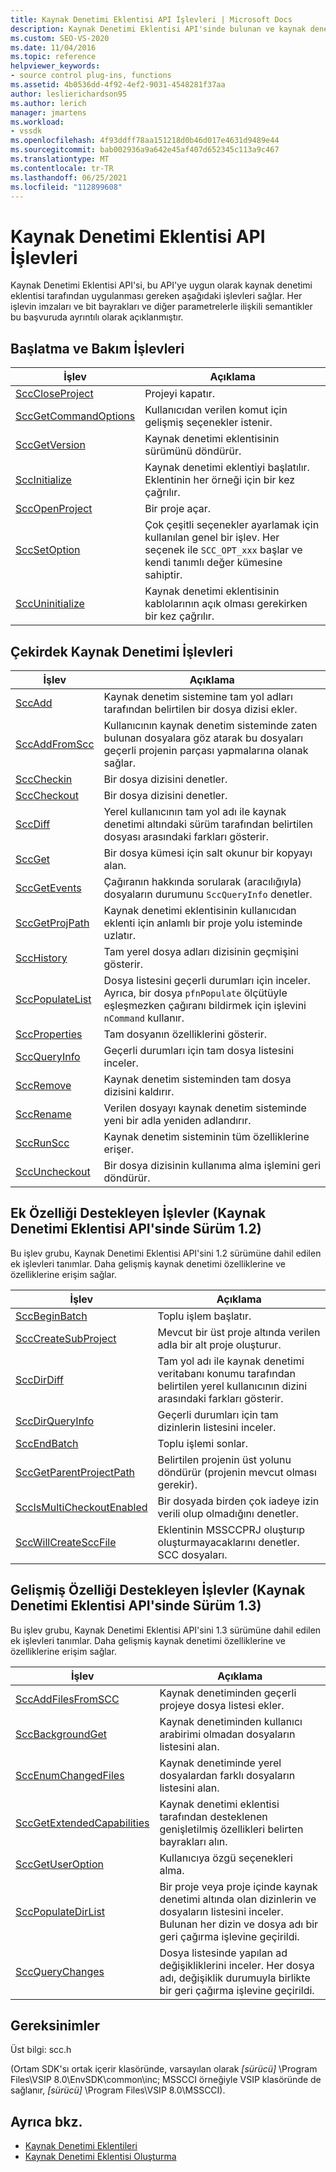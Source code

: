 ```yaml
---
title: Kaynak Denetimi Eklentisi API İşlevleri | Microsoft Docs
description: Kaynak Denetimi Eklentisi API'sinde bulunan ve kaynak denetimi eklentisi tarafından uygulanması gereken işlevler hakkında bilgi edinin.
ms.custom: SEO-VS-2020
ms.date: 11/04/2016
ms.topic: reference
helpviewer_keywords:
- source control plug-ins, functions
ms.assetid: 4b0536dd-4f92-4ef2-9031-4548281f37aa
author: leslierichardson95
ms.author: lerich
manager: jmartens
ms.workload:
- vssdk
ms.openlocfilehash: 4f93ddff78aa151218d0b46d017e4631d9489e44
ms.sourcegitcommit: bab002936a9a642e45af407d652345c113a9c467
ms.translationtype: MT
ms.contentlocale: tr-TR
ms.lasthandoff: 06/25/2021
ms.locfileid: "112899608"
---
```

# <a name="source-control-plug-in-api-functions"></a>Kaynak Denetimi Eklentisi API İşlevleri
Kaynak Denetimi Eklentisi API'si, bu API'ye uygun olarak kaynak denetimi eklentisi tarafından uygulanması gereken aşağıdaki işlevleri sağlar. Her işlevin imzaları ve bit bayrakları ve diğer parametrelerle ilişkili semantikler bu başvuruda ayrıntılı olarak açıklanmıştır.

## <a name="initialization-and-housekeeping-functions"></a>Başlatma ve Bakım İşlevleri

|İşlev|Açıklama|
|--------------|-----------------|
|[SccCloseProject](../extensibility/scccloseproject-function.md)|Projeyi kapatır.|
|[SccGetCommandOptions](../extensibility/sccgetcommandoptions-function.md)|Kullanıcıdan verilen komut için gelişmiş seçenekler istenir.|
|[SccGetVersion](../extensibility/sccgetversion-function.md)|Kaynak denetimi eklentisinin sürümünü döndürür.|
|[SccInitialize](../extensibility/sccinitialize-function.md)|Kaynak denetimi eklentiyi başlatılır. Eklentinin her örneği için bir kez çağrılır.|
|[SccOpenProject](../extensibility/sccopenproject-function.md)|Bir proje açar.|
|[SccSetOption](../extensibility/sccsetoption-function.md)|Çok çeşitli seçenekler ayarlamak için kullanılan genel bir işlev. Her seçenek ile `SCC_OPT_xxx` başlar ve kendi tanımlı değer kümesine sahiptir.|
|[SccUninitialize](../extensibility/sccuninitialize-function.md)|Kaynak denetimi eklentisinin kablolarının açık olması gerekirken bir kez çağrılır.|

## <a name="core-source-control-functions"></a>Çekirdek Kaynak Denetimi İşlevleri

|İşlev|Açıklama|
|--------------|-----------------|
|[SccAdd](../extensibility/sccadd-function.md)|Kaynak denetim sistemine tam yol adları tarafından belirtilen bir dosya dizisi ekler.|
|[SccAddFromScc](../extensibility/sccaddfromscc-function.md)|Kullanıcının kaynak denetim sisteminde zaten bulunan dosyalara göz atarak bu dosyaları geçerli projenin parçası yapmalarına olanak sağlar.|
|[SccCheckin](../extensibility/scccheckin-function.md)|Bir dosya dizisini denetler.|
|[SccCheckout](../extensibility/scccheckout-function.md)|Bir dosya dizisini denetler.|
|[SccDiff](../extensibility/sccdiff-function.md)|Yerel kullanıcının tam yol adı ile kaynak denetimi altındaki sürüm tarafından belirtilen dosyası arasındaki farkları gösterir.|
|[SccGet](../extensibility/sccget-function.md)|Bir dosya kümesi için salt okunur bir kopyayı alan.|
|[SccGetEvents](../extensibility/sccgetevents-function.md)|Çağıranın hakkında sorularak (aracılığıyla) dosyaların durumunu `SccQueryInfo` denetler.|
|[SccGetProjPath](../extensibility/sccgetprojpath-function.md)|Kaynak denetimi eklentisinin kullanıcıdan eklenti için anlamlı bir proje yolu isteminde uzlatır.|
|[SccHistory](../extensibility/scchistory-function.md)|Tam yerel dosya adları dizisinin geçmişini gösterir.|
|[SccPopulateList](../extensibility/sccpopulatelist-function.md)|Dosya listesini geçerli durumları için inceler. Ayrıca, bir dosya `pfnPopulate` ölçütüyle eşleşmezken çağıranı bildirmek için işlevini `nCommand` kullanır.|
|[SccProperties](../extensibility/sccproperties-function.md)|Tam dosyanın özelliklerini gösterir.|
|[SccQueryInfo](../extensibility/sccqueryinfo-function.md)|Geçerli durumları için tam dosya listesini inceler.|
|[SccRemove](../extensibility/sccremove-function.md)|Kaynak denetim sisteminden tam dosya dizisini kaldırır.|
|[SccRename](../extensibility/sccrename-function.md)|Verilen dosyayı kaynak denetim sisteminde yeni bir adla yeniden adlandırır.|
|[SccRunScc](../extensibility/sccrunscc-function.md)|Kaynak denetim sisteminin tüm özelliklerine erişer.|
|[SccUncheckout](../extensibility/sccuncheckout-function.md)|Bir dosya dizisinin kullanıma alma işlemini geri döndürür.|

## <a name="functions-that-support-additional-capability-version-12-of-the-source-control-plug-in-api"></a>Ek Özelliği Destekleyen İşlevler (Kaynak Denetimi Eklentisi API'sinde Sürüm 1.2)
 Bu işlev grubu, Kaynak Denetimi Eklentisi API'sini 1.2 sürümüne dahil edilen ek işlevleri tanımlar. Daha gelişmiş kaynak denetimi özelliklerine ve özelliklerine erişim sağlar.

|İşlev|Açıklama|
|--------------|-----------------|
|[SccBeginBatch](../extensibility/sccbeginbatch-function.md)|Toplu işlem başlatır.|
|[SccCreateSubProject](../extensibility/scccreatesubproject-function.md)|Mevcut bir üst proje altında verilen adla bir alt proje oluşturur.|
|[SccDirDiff](../extensibility/sccdirdiff-function.md)|Tam yol adı ile kaynak denetimi veritabanı konumu tarafından belirtilen yerel kullanıcının dizini arasındaki farkları gösterir.|
|[SccDirQueryInfo](../extensibility/sccdirqueryinfo-function.md)|Geçerli durumları için tam dizinlerin listesini inceler.|
|[SccEndBatch](../extensibility/sccendbatch-function.md)|Toplu işlemi sonlar.|
|[SccGetParentProjectPath](../extensibility/sccgetparentprojectpath-function.md)|Belirtilen projenin üst yolunu döndürür (projenin mevcut olması gerekir).|
|[SccIsMultiCheckoutEnabled](../extensibility/sccismulticheckoutenabled-function.md)|Bir dosyada birden çok iadeye izin verili olup olmadığını denetler.|
|[SccWillCreateSccFile](../extensibility/sccwillcreatesccfile-function.md)|Eklentinin MSSCCPRJ oluşturıp oluşturmayacaklarını denetler. SCC dosyaları.|

## <a name="functions-that-support-advanced-capability-version-13-of-the-source-control-plug-in-api"></a>Gelişmiş Özelliği Destekleyen İşlevler (Kaynak Denetimi Eklentisi API'sinde Sürüm 1.3)
 Bu işlev grubu, Kaynak Denetimi Eklentisi API'sini 1.3 sürümüne dahil edilen ek işlevleri tanımlar. Daha gelişmiş kaynak denetimi özelliklerine ve özelliklerine erişim sağlar.

|İşlev|Açıklama|
|--------------|-----------------|
|[SccAddFilesFromSCC](../extensibility/sccaddfilesfromscc-function.md)|Kaynak denetiminden geçerli projeye dosya listesi ekler.|
|[SccBackgroundGet](../extensibility/sccbackgroundget-function.md)|Kaynak denetiminden kullanıcı arabirimi olmadan dosyaların listesini alan.|
|[SccEnumChangedFiles](../extensibility/sccenumchangedfiles-function.md)|Kaynak denetiminde yerel dosyalardan farklı dosyaların listesini alan.|
|[SccGetExtendedCapabilities](../extensibility/sccgetextendedcapabilities-function.md)|Kaynak denetimi eklentisi tarafından desteklenen genişletilmiş özellikleri belirten bayrakları alın.|
|[SccGetUserOption](../extensibility/sccgetuseroption-function.md)|Kullanıcıya özgü seçenekleri alma.|
|[SccPopulateDirList](../extensibility/sccpopulatedirlist-function.md)|Bir proje veya proje içinde kaynak denetimi altında olan dizinlerin ve dosyaların listesini inceler. Bulunan her dizin ve dosya adı bir geri çağırma işlevine geçirildi.|
|[SccQueryChanges](../extensibility/sccquerychanges-function.md)|Dosya listesinde yapılan ad değişikliklerini inceler. Her dosya adı, değişiklik durumuyla birlikte bir geri çağırma işlevine geçirildi.|

## <a name="requirements"></a>Gereksinimler
 Üst bilgi: scc.h

 (Ortam SDK'sı ortak içerir klasöründe, varsayılan olarak *[sürücü]* \Program Files\VSIP 8.0\EnvSDK\common\inc; MSSCCI örneğiyle VSIP klasöründe de sağlanır, *[sürücü]* \Program Files\VSIP 8.0\MSSCCI).

## <a name="see-also"></a>Ayrıca bkz.
- [Kaynak Denetimi Eklentileri](../extensibility/source-control-plug-ins.md)
- [Kaynak Denetimi Eklentisi Oluşturma](../extensibility/internals/creating-a-source-control-plug-in.md)
